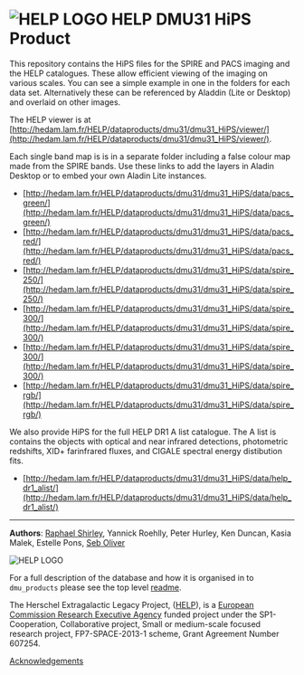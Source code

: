 # ![HELP LOGO](https://avatars1.githubusercontent.com/u/7880370?s=75&v=4) HELP DMU31 HiPS Product


This repository contains the HiPS files for the SPIRE and PACS imaging and the HELP
 catalogues. These allow efficient viewing of the imaging on various scales. You can see a simple example in one in the  folders for each data set. Alternatively these can be referenced by Aladdin (Lite or Desktop) and overlaid on other images. 
 
The HELP viewer is at [http://hedam.lam.fr/HELP/dataproducts/dmu31/dmu31_HiPS/viewer/](http://hedam.lam.fr/HELP/dataproducts/dmu31/dmu31_HiPS/viewer/).
 
Each single band map is is in a separate folder including a false colour map made from the SPIRE bands.
Use these links to add the layers in Aladin Desktop or to embed your own Aladin Lite instances.

- [http://hedam.lam.fr/HELP/dataproducts/dmu31/dmu31_HiPS/data/pacs_green/](http://hedam.lam.fr/HELP/dataproducts/dmu31/dmu31_HiPS/data/pacs_green/)
- [http://hedam.lam.fr/HELP/dataproducts/dmu31/dmu31_HiPS/data/pacs_red/](http://hedam.lam.fr/HELP/dataproducts/dmu31/dmu31_HiPS/data/pacs_red/)
- [http://hedam.lam.fr/HELP/dataproducts/dmu31/dmu31_HiPS/data/spire_250/](http://hedam.lam.fr/HELP/dataproducts/dmu31/dmu31_HiPS/data/spire_250/)
- [http://hedam.lam.fr/HELP/dataproducts/dmu31/dmu31_HiPS/data/spire_300/](http://hedam.lam.fr/HELP/dataproducts/dmu31/dmu31_HiPS/data/spire_300/)
- [http://hedam.lam.fr/HELP/dataproducts/dmu31/dmu31_HiPS/data/spire_300/](http://hedam.lam.fr/HELP/dataproducts/dmu31/dmu31_HiPS/data/spire_300/)
- [http://hedam.lam.fr/HELP/dataproducts/dmu31/dmu31_HiPS/data/spire_rgb/](http://hedam.lam.fr/HELP/dataproducts/dmu31/dmu31_HiPS/data/spire_rgb/)

We also provide HiPS for the full HELP DR1 A list catalogue. The A list is contains the 
objects with optical and near infrared detections, photometric redshifts, XID+ 
farinfrared fluxes, and CIGALE spectral energy distibution fits. 

- [http://hedam.lam.fr/HELP/dataproducts/dmu31/dmu31_HiPS/data/help_dr1_alist/](http://hedam.lam.fr/HELP/dataproducts/dmu31/dmu31_HiPS/data/help_dr1_alist/)




-------------------------------------------------------------------------------

**Authors**: [Raphael Shirley](http://raphaelshirley.co.uk/), Yannick Roehlly, Peter Hurley, Ken Duncan, Kasia Malek, Estelle Pons, [Seb Oliver](http://www.sussex.ac.uk/profiles/91548)

 ![HELP LOGO](https://avatars1.githubusercontent.com/u/7880370?s=75&v=4)
 
For a full description of the database and how it is organised in to `dmu_products` please see the top level [readme](../readme.md).
 
The Herschel Extragalactic Legacy Project, ([HELP](http://herschel.sussex.ac.uk/)), is a [European Commission Research Executive Agency](https://ec.europa.eu/info/departments/research-executive-agency_en)
funded project under the SP1-Cooperation, Collaborative project, Small or medium-scale focused research project, FP7-SPACE-2013-1 scheme, Grant Agreement
Number 607254.

[Acknowledgements](http://herschel.sussex.ac.uk/acknowledgements)
